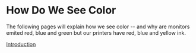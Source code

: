 How Do We See Color
=============

The following pages will explain how we see color -- and why are monitors emited red, blue and green but our printers have red, blue and yellow ink.

[Introduction](https://sites.google.com/site/drdavidefish/introduction-to-color-for-programmers) 

